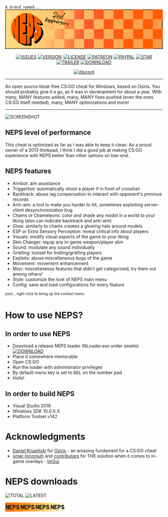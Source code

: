 `A brand named...`
![COVER](https://raw.githubusercontent.com/degeneratehyperbola/NEPS/master/cover.png)

<div align="center">

[![ISSUES](https://img.shields.io/github/issues/degeneratehyperbola/NEPS?color=orange&label=Issues&style=plastic)](https://github.com/degeneratehyperbola/NEPS/issues)
[![VERSION](https://img.shields.io/github/v/release/degeneratehyperbola/NEPS?color=orange&label=Version&style=plastic)](https://github.com/degeneratehyperbola/NEPS/releases/latest)
[![LICENSE](https://img.shields.io/badge/License-BSD%203--Clause%20Modified-orange?style=plastic)](https://github.com/degeneratehyperbola/NEPS/blob/master/LICENSE.md)
[![PATREON](https://img.shields.io/badge/%20-Patreon-orange?style=plastic&logo=patreon&logoColor=444)](https://www.patreon.com/hyperbola)
[![PAYPAL](https://img.shields.io/badge/%20-PayPal-orange?style=plastic&logo=paypal&logoColor=444)](https://www.paypal.me/ivanhudikov)
[![STAR](https://img.shields.io/badge/%20-Star%20this%20project!-orange?style=plastic)](https://upload.wikimedia.org/wikipedia/commons/thumb/f/f1/Heart_coraz%C3%B3n.svg/1200px-Heart_coraz%C3%B3n.svg.png)
[![TRAILER](https://img.shields.io/badge/%20-NEPS%20Trailer-orange?style=plastic)](https://www.youtube.com/watch?v=pvU8gO66mTs)
[![DOWNLOAD](https://img.shields.io/badge/%20-Download-orange?style=plastic)](https://github.com/degeneratehyperbola/NEPS/releases/latest)

[<img width="245" src="https://discord.com/api/guilds/715296405513830442/widget.png?style=banner3" alt="discord">](https://discord.gg/pwB3XBppVr)

</div>

---

An open source bloat-free CS:GO cheat for Windows, based on Osiris. You should probably give it a go, as it was in development for about a year. With many, MANY features added, many, MANY fixes pushed (even the ones CS:GO itself needed), many, MANY optimizations and more!

---

![SCREENSHOT](https://raw.githubusercontent.com/degeneratehyperbola/NEPS/master/menu_neps.png)

## NEPS level of performance
This cheat is optimized as far as I was able to keep it clean.
As a proud owner of a 2013 thinkpad, I think I did a good job at making CS:GO experience with NEPS better than other options on low-end.

## NEPS features
- Aimbot: aim assistance
- Triggerbot: automatically shoot a player if in front of crosshair
- Backtrack: abuse lag compensation to interact with opponent's previous records
- Anti-aim: a tool to make you harder to hit, sometimes exploiting server-client desynchronization bug
- Chams or Chameleons: color and shade any model in a world to your liking (also can indicate backtrack and anti-aim)
- Glow: similarly to chams creates a glowing halo around models
- ESP or Extra Sensory Perception: reveal critical info about players
- Visuals: modify visual aspects of the game to your liking
- Skin Changer: equip any in-game weapon/player skin
- Sound: modulate any sound individually
- Griefing: toolset for trolling/griefing players
- Exploits: abuse miscellaneous bugs of the game
- Movement: movement enhancement
- Misc: miscellaneous features that didn't get categorized, try them out among others!
- Style: customize the look of NEPS main menu
- Config: save and load configurations for every feature

<sup>psst... right click to bring up the context menu</sup>

# How to use NEPS?

## In order to use NEPS
- Download a release NEPS loader (NLoader.exe under assets)
[![DOWNLOAD](https://img.shields.io/badge/%20-Download-orange?style=plastic)](https://github.com/degeneratehyperbola/NEPS/releases/latest)
- Place it somewhere memorable
- Open CS:GO
- Run the loader with administrator privileges
- By default menu key is set to <kbd>DEL</kbd> on the number pad
- *Voila!*

## In order to build NEPS
- Visual Studio 2019
- Windows SDK 10.0.X.X
- Platform Toolset v142

# Acknowledgments
- [Daniel Krupiński](https://github.com/danielkrupinski) for [Osiris](https://github.com/danielkrupinski/Osiris) - an amazing fundament for a CS:GO cheat
- [omar (ocornut)](https://github.com/ocornut) and [contributors](https://github.com/ocornut/imgui/graphs/contributors) for THE solution when it comes to in-game overlays - [ImGui](https://github.com/ocornut/imgui)

# NEPS downloads
![TOTAL](https://img.shields.io/github/downloads/degeneratehyperbola/NEPS/total?color=orange&label=Total&style=plastic)
![LATEST](https://img.shields.io/github/downloads/degeneratehyperbola/NEPS/latest/total?color=orange&label=Latest%20release&style=plastic)

![SEPARATOR](https://raw.githubusercontent.com/degeneratehyperbola/NEPS/master/separator.png)
